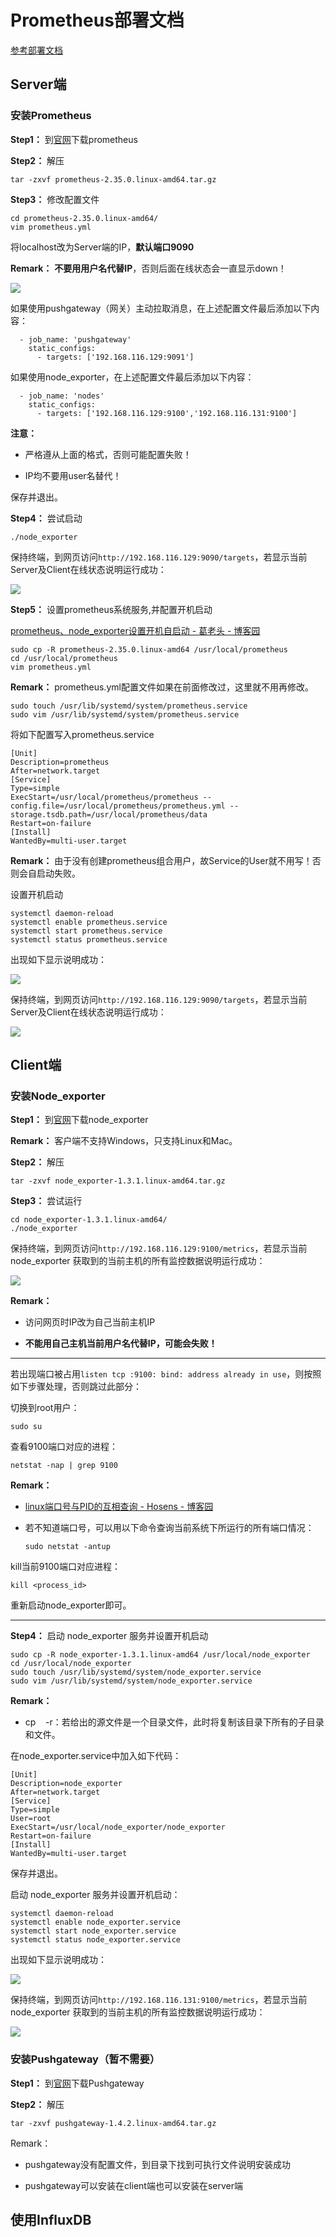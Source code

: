 # Prometheus部署文档

[参考部署文档](https://blog.51cto.com/u_12082223/3241875)

## Server端

### 安装Prometheus

**Step1：** 到[官网](https://prometheus.io/download/)下载prometheus

**Step2：** 解压

```shell
tar -zxvf prometheus-2.35.0.linux-amd64.tar.gz
```

**Step3：** 修改配置文件

```shell
cd prometheus-2.35.0.linux-amd64/
vim prometheus.yml
```

将localhost改为Server端的IP，**默认端口9090**

**Remark：** **不要用用户名代替IP**，否则后面在线状态会一直显示down！

![](image1.png)

如果使用pushgateway（网关）主动拉取消息，在上述配置文件最后添加以下内容：

```vim
  - job_name: 'pushgateway'
    static_configs:
      - targets: ['192.168.116.129:9091']
```

如果使用node_exporter，在上述配置文件最后添加以下内容：

```vim
  - job_name: 'nodes'
    static_configs:
      - targets: ['192.168.116.129:9100','192.168.116.131:9100']
```

**注意：** 

* 严格遵从上面的格式，否则可能配置失败！

* IP均不要用user名替代！

保存并退出。

**Step4：** 尝试启动

```shell
./node_exporter
```

保持终端，到网页访问`http://192.168.116.129:9090/targets`，若显示当前Server及Client在线状态说明运行成功：

![](image6.png)

**Step5：** 设置prometheus系统服务,并配置开机启动

[prometheus、node_exporter设置开机自启动 - 葛老头 - 博客园](https://www.cnblogs.com/gltou/p/15153878.html)

```shell
sudo cp -R prometheus-2.35.0.linux-amd64 /usr/local/prometheus
cd /usr/local/prometheus
vim prometheus.yml
```

**Remark：** prometheus.yml配置文件如果在前面修改过，这里就不用再修改。

```shell
sudo touch /usr/lib/systemd/system/prometheus.service
sudo vim /usr/lib/systemd/system/prometheus.service
```

将如下配置写入prometheus.service

```vim
[Unit]
Description=prometheus
After=network.target
[Service]
Type=simple
ExecStart=/usr/local/prometheus/prometheus --config.file=/usr/local/prometheus/prometheus.yml --storage.tsdb.path=/usr/local/prometheus/data 
Restart=on-failure
[Install]
WantedBy=multi-user.target
```

**Remark：** 由于没有创建prometheus组合用户，故Service的User就不用写！否则会自启动失败。

设置开机启动

```shell
systemctl daemon-reload
systemctl enable prometheus.service
systemctl start prometheus.service
systemctl status prometheus.service
```

出现如下显示说明成功：

![](image7.png)

保持终端，到网页访问`http://192.168.116.129:9090/targets`，若显示当前Server及Client在线状态说明运行成功：

![](image8.png)

## Client端

### 安装Node_exporter

**Step1：** 到[官网](https://prometheus.io/download/)下载node_exporter

**Remark：** 客户端不支持Windows，只支持Linux和Mac。

**Step2：** 解压

```shell
tar -zxvf node_exporter-1.3.1.linux-amd64.tar.gz
```

**Step3：** 尝试运行

```shell
cd node_exporter-1.3.1.linux-amd64/
./node_exporter
```

保持终端，到网页访问`http://192.168.116.129:9100/metrics`，若显示当前 node_exporter 获取到的当前主机的所有监控数据说明运行成功：

![](image3.png)

**Remark：** 

* 访问网页时IP改为自己当前主机IP

* **不能用自己主机当前用户名代替IP，可能会失败！**

---

若出现端口被占用`listen tcp :9100: bind: address already in use`，则按照如下步骤处理，否则跳过此部分：

切换到root用户：

```shell
sudo su
```

查看9100端口对应的进程：

```shell
netstat -nap | grep 9100
```

**Remark：** 

* [linux端口号与PID的互相查询 - Hosens - 博客园](https://www.cnblogs.com/understander/p/5546458.html)

* 若不知道端口号，可以用以下命令查询当前系统下所运行的所有端口情况：
  
  ```shell
  sudo netstat -antup
  ```

kill当前9100端口对应进程：

```shell
kill <process_id>
```

重新启动node_exporter即可。

---

**Step4：** 启动 node_exporter 服务并设置开机启动

```shell
sudo cp -R node_exporter-1.3.1.linux-amd64 /usr/local/node_exporter
cd /usr/local/node_exporter
sudo touch /usr/lib/systemd/system/node_exporter.service 
sudo vim /usr/lib/systemd/system/node_exporter.service
```

**Remark：**

- cp    -r：若给出的源文件是一个目录文件，此时将复制该目录下所有的子目录和文件。

在node_exporter.service中加入如下代码：

```vim
[Unit]
Description=node_exporter
After=network.target
[Service]
Type=simple
User=root
ExecStart=/usr/local/node_exporter/node_exporter
Restart=on-failure
[Install]
WantedBy=multi-user.target
```

保存并退出。

启动 node_exporter 服务并设置开机启动：

```shell
systemctl daemon-reload
systemctl enable node_exporter.service
systemctl start node_exporter.service
systemctl status node_exporter.service
```

出现如下显示说明成功：

![](image4.png)

保持终端，到网页访问`http://192.168.116.131:9100/metrics`，若显示当前 node_exporter 获取到的当前主机的所有监控数据说明运行成功：

![](image5.png)

### 安装Pushgateway（暂不需要）

**Step1：** 到[官网](https://prometheus.io/download/)下载Pushgateway

**Step2：** 解压

```shell
tar -zxvf pushgateway-1.4.2.linux-amd64.tar.gz
```

Remark：

* pushgateway没有配置文件，到目录下找到可执行文件说明安装成功

* pushgateway可以安装在client端也可以安装在server端



## 使用InfluxDB
